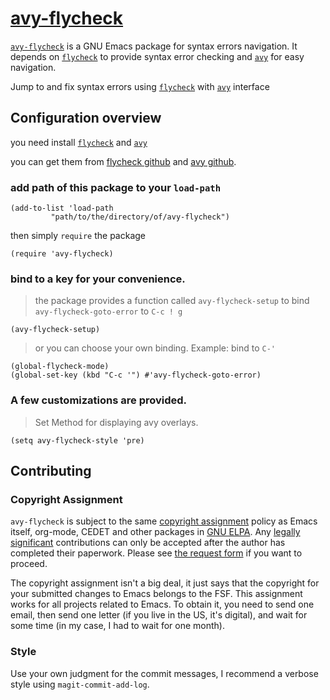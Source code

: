 # [avy-flycheck](https://github.com/magicdirac/avy-flycheck)
[`avy-flycheck`](https://github.com/magicdirac/avy-flycheck) is a GNU Emacs package for syntax errors navigation. It depends on  [`flycheck`](http://www.flycheck.org) to provide syntax error checking and  [`avy`](https://github.com/abo-abo/avy) for easy navigation.

Jump to and fix syntax errors using [`flycheck`](http://www.flycheck.org) with [`avy`](https://github.com/abo-abo/avy) interface

## Configuration overview
you need install [`flycheck`](http://www.flycheck.org) and [`avy`](https://github.com/abo-abo/avy)

you can get them from [flycheck github](https://github.com/flycheck/flycheck) and [avy github](https://github.com/abo-abo/avy).

### add path of this package to your `load-path`
```elisp
(add-to-list 'load-path
	     "path/to/the/directory/of/avy-flycheck")
```
then simply `require` the package
```elisp
(require 'avy-flycheck)
```

### bind to a key for your convenience.
> the package provides a function called `avy-flycheck-setup` to bind `avy-flycheck-goto-error` to `C-c ! g`
<!---  for html syntax, might need org file format keep it here --->
<!--- @@html:<kbd>@@C-c ! g@@html:</kbd>@@ --->
```elisp
(avy-flycheck-setup)
```
>or you can choose your own binding. Example: bind to `C-'`
<!---  for html syntax, might need org file format keep it here --->
<!--- @@html:<kbd>@@C-c ! g@@html:</kbd>@@ --->
```elisp
(global-flycheck-mode)
(global-set-key (kbd "C-c '") #'avy-flycheck-goto-error)
```

### A few customizations are provided.
>Set Method for displaying avy overlays.
```elisp
(setq avy-flycheck-style 'pre)
```

## Contributing

### Copyright Assignment

`avy-flycheck` is subject to the same [copyright assignment](http://www.gnu.org/prep/maintain/html_node/Copyright-Papers.html) policy as Emacs itself, org-mode, CEDET and other packages in [GNU ELPA](http://elpa.gnu.org/packages/). Any [legally significant](http://www.gnu.org/prep/maintain/html_node/Legally-Significant.html#Legally-Significant) contributions can only be accepted after the author has completed their paperwork. Please see [the request form](http://git.savannah.gnu.org/cgit/gnulib.git/tree/doc/Copyright/request-assign.future) if you want to proceed.

The copyright assignment isn't a big deal, it just says that the copyright for your submitted changes to Emacs belongs to the FSF. This assignment works for all projects related to Emacs. To obtain it, you need to send one email, then send one letter (if you live in the US, it's digital), and wait for some time (in my case, I had to wait for one month).

### Style

Use your own judgment for the commit messages, I recommend a verbose style using `magit-commit-add-log`.
